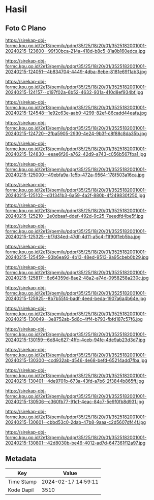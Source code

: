 # Hasil

## Foto C Plano

https://sirekap-obj-formc.kpu.go.id/2e13/pemilu/pdpr/35/25/18/20/01/3525182001001-20240215-123600--99f30bca-214a-418d-b8c5-81a0b160edca.jpg

https://sirekap-obj-formc.kpu.go.id/2e13/pemilu/pdpr/35/25/18/20/01/3525182001001-20240215-124051--4b834704-4449-4dba-8ebe-8181e6911ab3.jpg

https://sirekap-obj-formc.kpu.go.id/2e13/pemilu/pdpr/35/25/18/20/01/3525182001001-20240215-124157--c197f02a-6b52-4632-931a-410d8ef934bf.jpg

https://sirekap-obj-formc.kpu.go.id/2e13/pemilu/pdpr/35/25/18/20/01/3525182001001-20240215-124548--1e92c63e-aab0-4299-82ef-86cadd44eafa.jpg

https://sirekap-obj-formc.kpu.go.id/2e13/pemilu/pdpr/35/25/18/20/01/3525182001001-20240215-124720--2fba5905-2930-4e24-9b3f-c8f88c8da35b.jpg

https://sirekap-obj-formc.kpu.go.id/2e13/pemilu/pdpr/35/25/18/20/01/3525182001001-20240215-124830--eeae6f26-a762-42d9-a743-c056b567fba1.jpg

https://sirekap-obj-formc.kpu.go.id/2e13/pemilu/pdpr/35/25/18/20/01/3525182001001-20240215-125000--49ebfa9a-1c5b-472a-9564-178f503a16ca.jpg

https://sirekap-obj-formc.kpu.go.id/2e13/pemilu/pdpr/35/25/18/20/01/3525182001001-20240215-125102--d31341b3-6a59-4a2f-880b-4f249830f250.jpg

https://sirekap-obj-formc.kpu.go.id/2e13/pemilu/pdpr/35/25/18/20/01/3525182001001-20240215-125210--2e0dbaaf-ddef-492d-9c25-7eeedfd4be5f.jpg

https://sirekap-obj-formc.kpu.go.id/2e13/pemilu/pdpr/35/25/18/20/01/3525182001001-20240215-125325--bf7d34ed-47df-4d11-a5c4-f1f90f1eb5ba.jpg

https://sirekap-obj-formc.kpu.go.id/2e13/pemilu/pdpr/35/25/18/20/01/3525182001001-20240215-125459--93b6ea92-4b13-48ed-9513-9a95cbeb0b29.jpg

https://sirekap-obj-formc.kpu.go.id/2e13/pemilu/pdpr/35/25/18/20/01/3525182001001-20240215-125817--6e64359d-8ae2-48a2-a74d-0958258a230c.jpg

https://sirekap-obj-formc.kpu.go.id/2e13/pemilu/pdpr/35/25/18/20/01/3525182001001-20240215-125925--8b7b55f4-badf-4eed-beda-1907a6a4b64e.jpg

https://sirekap-obj-formc.kpu.go.id/2e13/pemilu/pdpr/35/25/18/20/01/3525182001001-20240215-130049--3e8752ab-5d6c-4ff4-b793-fbfd187c57f6.jpg

https://sirekap-obj-formc.kpu.go.id/2e13/pemilu/pdpr/35/25/18/20/01/3525182001001-20240215-130159--6d84c627-4ffc-4ceb-94fe-4de9ab23d3d7.jpg

https://sirekap-obj-formc.kpu.go.id/2e13/pemilu/pdpr/35/25/18/20/01/3525182001001-20240215-130300--ccd932ab-d546-4e68-befd-65214add7fba.jpg

https://sirekap-obj-formc.kpu.go.id/2e13/pemilu/pdpr/35/25/18/20/01/3525182001001-20240215-130401--4de9701b-673a-43fd-a7b6-2f3844b865ff.jpg

https://sirekap-obj-formc.kpu.go.id/2e13/pemilu/pdpr/35/25/18/20/01/3525182001001-20240215-130506--c360fb77-91c1-4eac-84c7-5e9f0fb8d931.jpg

https://sirekap-obj-formc.kpu.go.id/2e13/pemilu/pdpr/35/25/18/20/01/3525182001001-20240215-130601--cbbd53c0-2dab-47b8-9aaa-c2d5607df44f.jpg

https://sirekap-obj-formc.kpu.go.id/2e13/pemilu/pdpr/35/25/18/20/01/3525182001001-20240215-130801--42d8030b-be46-4012-ad7d-647361f12a97.jpg


## Metadata

| Key        | Value               |
| ---------- | ------------------- |
| Time Stamp | 2024-02-17 14:59:11 |
| Kode Dapil | 3510                |



